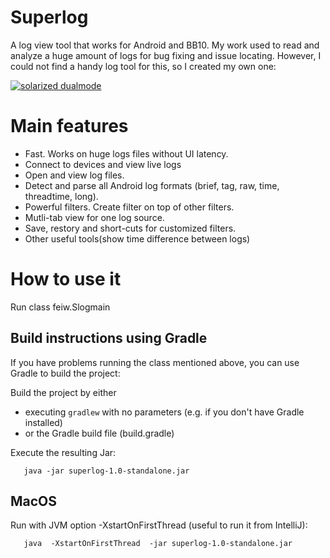 # Superlog
A log view tool that works for Android and BB10. My work used to read and analyze a huge amount of logs for bug fixing and issue locating. However, I could not find a handy log tool for this, so I created my own one:

[![solarized dualmode](https://github.com/wangfei1975/superlog/raw/master/screenshots/superlog.png)](#features)

# Main features
 * Fast. Works on huge logs files without UI latency. 
 * Connect to devices and view live logs
 * Open and view log files. 
 * Detect and parse all Android log formats (brief, tag, raw, time, threadtime, long).
 * Powerful filters. Create filter on top of other filters.
 * Mutli-tab view for one log source.
 * Save, restory and short-cuts for customized filters.
 * Other useful tools(show time difference between logs)

# How to use it
Run class feiw.Slogmain

## Build instructions using Gradle
If you have problems running the class mentioned above, you can use Gradle to build the project:

Build the project by either

* executing `gradlew` with no parameters (e.g. if you don't have Gradle installed)
* or the Gradle build file (build.gradle)

Execute the resulting Jar:

```
   java -jar superlog-1.0-standalone.jar
```

## MacOS
Run with JVM option -XstartOnFirstThread (useful to run it from IntelliJ):

```
   java  -XstartOnFirstThread  -jar superlog-1.0-standalone.jar
```
